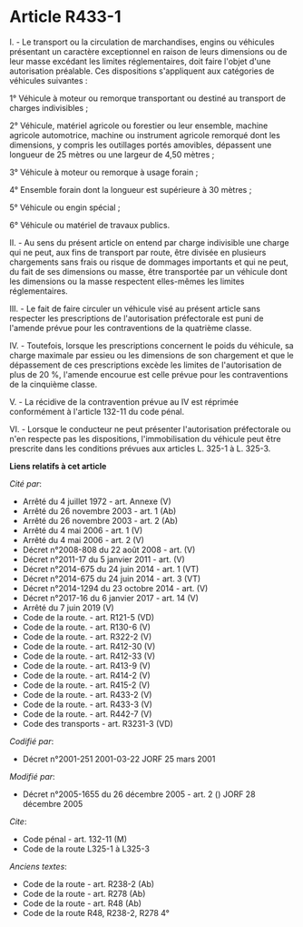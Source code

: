 # Article R433-1

I. - Le transport ou la circulation de marchandises, engins ou véhicules présentant un caractère exceptionnel en raison de
leurs dimensions ou de leur masse excédant les limites réglementaires, doit faire l'objet d'une autorisation préalable. Ces
dispositions s'appliquent aux catégories de véhicules suivantes :

1° Véhicule à moteur ou remorque transportant ou destiné au transport de charges indivisibles ;

2° Véhicule, matériel agricole ou forestier ou leur ensemble, machine agricole automotrice, machine ou instrument agricole
remorqué dont les dimensions, y compris les outillages portés amovibles, dépassent une longueur de 25 mètres ou une largeur
de 4,50 mètres ;

3° Véhicule à moteur ou remorque à usage forain ;

4° Ensemble forain dont la longueur est supérieure à 30 mètres ;

5° Véhicule ou engin spécial ;

6° Véhicule ou matériel de travaux publics.

II. - Au sens du présent article on entend par charge indivisible une charge qui ne peut, aux fins de transport par route,
être divisée en plusieurs chargements sans frais ou risque de dommages importants et qui ne peut, du fait de ses dimensions
ou masse, être transportée par un véhicule dont les dimensions ou la masse respectent elles-mêmes les limites réglementaires.

III. - Le fait de faire circuler un véhicule visé au présent article sans respecter les prescriptions de l'autorisation
préfectorale est puni de l'amende prévue pour les contraventions de la quatrième classe.

IV. - Toutefois, lorsque les prescriptions concernent le poids du véhicule, sa charge maximale par essieu ou les dimensions
de son chargement et que le dépassement de ces prescriptions excède les limites de l'autorisation de plus de 20 %, l'amende
encourue est celle prévue pour les contraventions de la cinquième classe.

V. - La récidive de la contravention prévue au IV est réprimée conformément à l'article 132-11 du code pénal.

VI. - Lorsque le conducteur ne peut présenter l'autorisation préfectorale ou n'en respecte pas les dispositions,
l'immobilisation du véhicule peut être prescrite dans les conditions prévues aux articles L. 325-1 à L. 325-3.

**Liens relatifs à cet article**

_Cité par_:

  - Arrêté du 4 juillet 1972 - art. Annexe (V)
  - Arrêté du 26 novembre 2003 - art. 1 (Ab)
  - Arrêté du 26 novembre 2003 - art. 2 (Ab)
  - Arrêté du 4 mai 2006 - art. 1 (V)
  - Arrêté du 4 mai 2006 - art. 2 (V)
  - Décret n°2008-808 du 22 août 2008 - art. (V)
  - Décret n°2011-17 du 5 janvier 2011 - art. (V)
  - Décret n°2014-675 du 24 juin 2014 - art. 1 (VT)
  - Décret n°2014-675 du 24 juin 2014 - art. 3 (VT)
  - Décret n°2014-1294 du 23 octobre 2014 - art. (V)
  - Décret n°2017-16 du 6 janvier 2017 - art. 14 (V)
  - Arrêté du 7 juin 2019 (V)
  - Code de la route. - art. R121-5 (VD)
  - Code de la route. - art. R130-6 (V)
  - Code de la route. - art. R322-2 (V)
  - Code de la route. - art. R412-30 (V)
  - Code de la route. - art. R412-33 (V)
  - Code de la route. - art. R413-9 (V)
  - Code de la route. - art. R414-2 (V)
  - Code de la route. - art. R415-2 (V)
  - Code de la route. - art. R433-2 (V)
  - Code de la route. - art. R433-3 (V)
  - Code de la route. - art. R442-7 (V)
  - Code des transports - art. R3231-3 (VD)

_Codifié par_:

  - Décret n°2001-251 2001-03-22 JORF 25 mars 2001

_Modifié par_:

  - Décret n°2005-1655 du 26 décembre 2005 - art. 2 () JORF 28 décembre 2005

_Cite_:

  - Code pénal - art. 132-11 (M)
  - Code de la route L325-1 à L325-3

_Anciens textes_:

  - Code de la route - art. R238-2 (Ab)
  - Code de la route - art. R278 (Ab)
  - Code de la route - art. R48 (Ab)
  - Code de la route R48, R238-2, R278 4°
